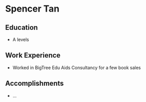 # Spencer Tan

## Education

* A levels

## Work Experience

* Worked in BigTree Edu Aids Consultancy for a few book sales

## Accomplishments

* ...